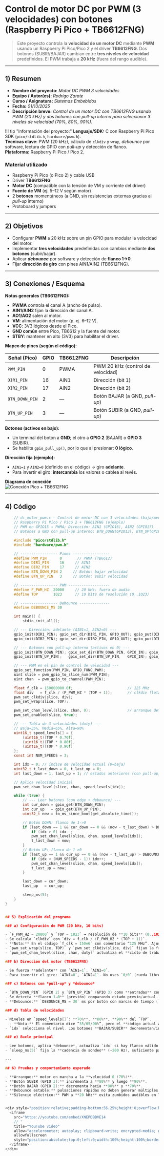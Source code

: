 # Control de motor DC por PWM (3 velocidades) con botones (Raspberry Pi Pico + TB6612FNG)

> Este proyecto controla la **velocidad de un motor DC** mediante **PWM** usando un Raspberry Pi Pico/Pico 2 y el driver **TB6612FNG**. Dos botones (SUBIR/BAJAR) cambian entre **tres niveles de velocidad** predefinidos. El PWM trabaja a **20 kHz** (fuera del rango audible).

---

## 1) Resumen

- **Nombre del proyecto:** _Motor DC PWM 3 velocidades_  
- **Equipo / Autor(es):** _Rodrigo Zarate_  
- **Curso / Asignatura:** _Sistemas Embebidos_  
- **Fecha:** _01/10/2025_  
- **Descripción breve:** _Control de un motor DC con TB6612FNG usando PWM (20 kHz) y dos botones con _pull-up_ interno para seleccionar 3 niveles de velocidad (70%, 80%, 90%)._  

!!! tip "Información del proyecto:"
    **Lenguaje/SDK:** C con Raspberry Pi Pico SDK (`pico/stdlib.h`, `hardware/pwm.h`).  
    **Técnicas clave:** PWM (20 kHz), cálculo de `clkdiv` y `wrap`, _debounce_ por software, lectura de GPIO con _pull-up_ y detección de flanco.  
    **Plataforma:** Raspberry Pi Pico / Pico 2.  

### Material utilizado
- Raspberry Pi Pico (o Pico 2) y cable USB  
- Driver **TB6612FNG**  
- **Motor DC** (compatible con la tensión de VM y corriente del driver)  
- **Fuente de VM** (ej. 5–12 V según motor)  
- 2 **botones** momentáneos (a GND, sin resistencias externas gracias al _pull-up_ interno)  
- Protoboard y jumpers

---

## 2) Objetivos

- Configurar **PWM** a 20 kHz sobre un pin GPIO para modular la velocidad del motor.  
- Implementar **tres velocidades** predefinidas con cambios mediante **dos botones** (subir/bajar).  
- Aplicar **_debounce_** por software y detección de **flanco 1→0**.  
- Fijar **dirección de giro** con pines AIN1/AIN2 (TB6612FNG).

---

## 3) Conexiones / Esquema

**Notas generales (TB6612FNG):**
- **PWMA** controla el canal A (ancho de pulso).  
- **AIN1/AIN2** fijan la dirección del canal A.  
- **AO1/AO2** salen al motor.  
- **VM**: alimentación del motor (p. ej. 6–12 V).  
- **VCC**: 3V3 lógicos desde el Pico.  
- **GND común** entre Pico, TB6612 y la fuente del motor.  
- **STBY**: mantener en alto (3V3) para habilitar el driver.

**Mapeo de pines (según el código):**

| Señal (Pico)  | GPIO | TB6612FNG | Descripción                      |
|---------------|------|-----------|----------------------------------|
| `PWM_PIN`     | 0    | PWMA      | PWM 20 kHz (control de velocidad)|
| `DIR1_PIN`    | 16   | AIN1      | Dirección (bit 1)                |
| `DIR2_PIN`    | 17   | AIN2      | Dirección (bit 2)                |
| `BTN_DOWN_PIN`| 2    | —         | Botón BAJAR (a GND, _pull-up_)   |
| `BTN_UP_PIN`  | 3    | —         | Botón SUBIR (a GND, _pull-up_)   |

**Botones (activos en bajo):**
- Un terminal del botón a **GND**; el otro a **GPIO 2** (BAJAR) o **GPIO 3** (SUBIR).  
- Se habilita `gpio_pull_up()`, por lo que al presionar: **0 lógico**.

**Dirección fija (ejemplo):**  
- `AIN1=1` y `AIN2=0` (definido en el código) → giro **adelante**.  
- Para invertir el giro: **intercambia** los valores o cablea al revés.

**Diagrama de conexión**  
![Conexión Pico + TB6612FNG](../recursos/imgs/motor_pwm_tb6612.png)

---

## 4) Código

```c
    // dc_motor_pwm.c — Control de motor DC con 3 velocidades (baja/media/alta)
    // Raspberry Pi Pico / Pico 2 + TB6612FNG (ejemplo)
    // PWM en GPIO15 → PWMA; Dirección: AIN1 (GPIO16), AIN2 (GPIO17)
    // Botones a GND con pull-up interno: BTN_DOWN(GPIO13), BTN_UP(GPIO14)

    #include "pico/stdlib.h"
    #include "hardware/pwm.h"

    // ----------------- Pines -----------------
    #define PWM_PIN      0       // PWMA (TB6612)
    #define DIR1_PIN     16     // AIN1
    #define DIR2_PIN     17     // AIN2
    #define BTN_DOWN_PIN 2     // Botón: bajar velocidad
    #define BTN_UP_PIN   3     // Botón: subir velocidad

    // ----------------- PWM -------------------
    #define F_PWM_HZ  20000     // 20 kHz: fuera de audio
    #define TOP       1023      // 10 bits de resolución (0..1023)

    // ----------------- Debounce --------------
    #define DEBOUNCE_MS 30

    int main() {
        stdio_init_all();

    // --- Dirección: adelante (AIN1=1, AIN2=0) ---
    gpio_init(DIR1_PIN); gpio_set_dir(DIR1_PIN, GPIO_OUT); gpio_put(DIR1_PIN, 1);
    gpio_init(DIR2_PIN); gpio_set_dir(DIR2_PIN, GPIO_OUT); gpio_put(DIR2_PIN, 0);

    // --- Botones con pull-up interno (activos en 0) ---
    gpio_init(BTN_DOWN_PIN); gpio_set_dir(BTN_DOWN_PIN, GPIO_IN); gpio_pull_up(BTN_DOWN_PIN);
    gpio_init(BTN_UP_PIN);   gpio_set_dir(BTN_UP_PIN,   GPIO_IN); gpio_pull_up(BTN_UP_PIN);

    // --- PWM en el pin de control de velocidad ---
    gpio_set_function(PWM_PIN, GPIO_FUNC_PWM);
    uint slice = pwm_gpio_to_slice_num(PWM_PIN);
    uint chan  = pwm_gpio_to_channel(PWM_PIN);

    float f_clk = 150000000.0f;                         // 125 MHz
    float div   = f_clk / (F_PWM_HZ * (TOP + 1));       // clkdiv flotante
    pwm_set_clkdiv(slice, div);
    pwm_set_wrap(slice, TOP);

    pwm_set_chan_level(slice, chan, 0);                 // arranque detenido
    pwm_set_enabled(slice, true);

    // --- Tabla de 3 velocidades (duty) ---
    // Baja=35%, Media=65%, Alta=90%
    uint16_t speed_levels[] = {
        (uint16_t)(TOP * 0.70f),
        (uint16_t)(TOP * 0.80f),
        (uint16_t)(TOP * 0.90f)
    };
    const int NUM_SPEEDS = 3;

    int idx = 0; // índice de velocidad actual (0=baja)
    uint32_t t_last_down = 0, t_last_up = 0;
    int last_down = 1, last_up = 1; // estados anteriores (con pull-up, reposo=1)

    // Aplica velocidad inicial
    pwm_set_chan_level(slice, chan, speed_levels[idx]);

    while (true) {
        // --- Leer botones (con edge + debounce) ---
        int cur_down = gpio_get(BTN_DOWN_PIN);
        int cur_up   = gpio_get(BTN_UP_PIN);
        uint32_t now = to_ms_since_boot(get_absolute_time());

        // Botón DOWN: flanco de 1->0
        if (last_down == 1 && cur_down == 0 && (now - t_last_down) > DEBOUNCE_MS) {
            if (idx > 0) idx--;
            pwm_set_chan_level(slice, chan, speed_levels[idx]);
            t_last_down = now;
        }
        // Botón UP: flanco de 1->0
        if (last_up == 1 && cur_up == 0 && (now - t_last_up) > DEBOUNCE_MS) {
            if (idx < (NUM_SPEEDS - 1)) idx++;
            pwm_set_chan_level(slice, chan, speed_levels[idx]);
            t_last_up = now;
        }

        last_down = cur_down;
        last_up   = cur_up;

        sleep_ms(5);
    }
}


## 5) Explicación del programa

### a) Configuración de PWM (20 kHz, 10 bits)

- `F_PWM_HZ = 20000` y `TOP = 1023` → resolución de **10 bits** (0..1023).
- Se calcula `clkdiv` con `div = f_clk / (F_PWM_HZ * (TOP + 1))`.
- **Nota:** En el código `f_clk = 150e6` con comentario “125 MHz”. Ajusta el valor si tu reloj es 125 MHz (`125000000.0f`) o deja 150 MHz si realmente configuraste el PLL a esa frecuencia.
- `pwm_set_wrap(slice, TOP)` y `pwm_set_clkdiv(slice, div)` fijan la frecuencia.
- `pwm_set_chan_level(slice, chan, duty)` actualiza el **ciclo de trabajo**.

### b) Dirección del motor (TB6612FNG)

- Se fuerza **adelante** con `AIN1=1`, `AIN2=0`.
- Para invertir el giro: `AIN1=0`, `AIN2=1`. No uses `0/0` (rueda libre) ni `1/1` (freno) salvo intencionalmente.

### c) Botones con *pull-up* y *debounce*

- `BTN_DOWN_PIN` (GPIO 2) y `BTN_UP_PIN` (GPIO 3) como **entradas** con `gpio_pull_up()`.
- Se detecta **flanco 1→0** (presión) comparando estado previo/actual.
- **Debounce:** `DEBOUNCE_MS = 30` ms por botón con marcas de tiempo (`to_ms_since_boot`).

### d) Tabla de velocidades

- Niveles en `speed_levels[]`: **70%**, **80%**, **90%** del `TOP`.
  - **Nota:** El comentario dice “35/65/90%”, pero el **código actual aplica 70/80/90%**. Cambia los coeficientes `0.70f, 0.80f, 0.90f` si deseas otros niveles (p. ej., `0.35f, 0.65f, 0.90f`).
- `idx` selecciona el nivel. Los botones **BAJAR/SUBIR** decrementan/incrementan `idx` dentro de `[0, NUM_SPEEDS-1]`.

### e) Bucle principal

- Lee botones, aplica *debounce*, actualiza `idx` si hay flanco válido y **reprograma el duty** con `pwm_set_chan_level`.
- `sleep_ms(5)` fija la **cadencia de sondeo** (~200 Hz), suficiente para la interfaz de botones.

---

## 6) Pruebas y comportamiento esperado

- **Arranque:** motor en marcha a la **velocidad 0 (70%)**.
- **Botón SUBIR (GPIO 3):** incrementa a **80%** y luego **90%**.
- **Botón BAJAR (GPIO 2):** decrementa hacia **80%** y **70%**.
- **Debounce estable:** pulsaciones rápidas no deben generar múltiples cambios espurios.
- **Silencio eléctrico:** PWM a **20 kHz** evita zumbidos audibles en la mayoría de motores.


<div style="position:relative;padding-bottom:56.25%;height:0;overflow:hidden;">
  <iframe
    src="https://youtube.com/embed/XNEPDBBVE14
    // "
    title="YouTube video"
    allow="accelerometer; autoplay; clipboard-write; encrypted-media; gyroscope; picture-in-picture; web-share"
    allowfullscreen
    style="position:absolute;top:0;left:0;width:100%;height:100%;border:0;">
  </iframe>
</div>
